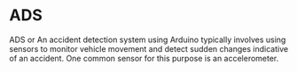 # ADS
ADS or An accident detection system using Arduino typically involves using sensors to monitor vehicle movement and detect sudden changes indicative of an accident. One common sensor for this purpose is an accelerometer.
